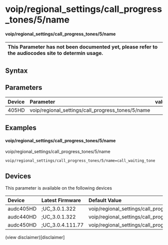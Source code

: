 ﻿---
description: voip/regional_settings/call_progress_tones/5/name
search: false
---

# voip/regional_settings/call_progress_tones/5/name

#### voip/regional_settings/call_progress_tones/5/name


| This Parameter has not been documented yet, please refer to the audiocodes site to determin usage.  | 
| :--- |

## Syntax

## Parameters
|Device|Parameter|value|Description|
|:---|:---|:---|:---|
| 405HD | voip/regional_settings/call_progress_tones/5/name |  |  |

## Examples
#### voip/regional_settings/call_progress_tones/5/name

voip/regional_settings/call_progress_tones/5/name

```
voip/regional_settings/call_progress_tones/5/name=call_waiting_tone
```

## Devices
This parameter is available on the following devices

| Device | Latest Firmware | Default Value |
|:---|:---|:---|
| audc405HD | ;UC_3.0.1.322 | voip/regional_settings/call_progress_tones/5/name=call_waiting_tone 
| audc440HD | ;UC_3.0.1.322 | voip/regional_settings/call_progress_tones/5/name=call_waiting_tone 
| audc450HD | ;UC_3.0.4.111.77 | voip/regional_settings/call_progress_tones/5/name=call_waiting_tone 

(view disclaimer)[disclaimer]
